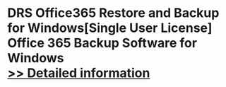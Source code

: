# DRS Office365 Restore and Backup for Windows[Single User License]<br />Office 365 Backup Software for Windows<br />[>> Detailed information](https://secure.shareit.com/shareit/product.html?productid=301004335&affiliateid=200057808)